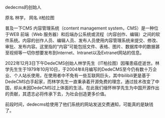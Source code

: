 dedecms的创始人

原名 林学， 网名 it柏拉图

普及一下CMS
内容管理系统（content management system，CMS）是一种位于WEB 前端（Web 服务器）和后端办公系统或流程（内容创作、编辑）之间的软件系统。内容的创作人员、编辑人员、发布人员使用内容管理系统来提交、修改、审批、发布内容。这里指的“内容”可能包括文件、表格、图片、数据库中的数据甚至视频等一切你想要发布到Internet、Intranet以及Extranet网站的信息。


2022年12月3日下午DedeCMS创始人林学先生（IT柏拉图）因罹患癌症逝世。林学先生生于1979年10月10日，于2004年8月编写的DedeCMS至今仍有数十万企业、个人站长使用，在使用者中不免有一些互联网巨头，其中bilibili更是基于DedeCMS白手起家，而林学先生一直秉承着开源免费的理念，通过技术改变了中国，却从未因DedeCMS过上体面的生活。在此我们缅怀林学先生为中国开源作出的贡献，其遗志必将传承下去，为社会创造更多价值。

前段时间，dedecms给使用了他们系统的网站发送交费通知，可能真的是缺钱了。